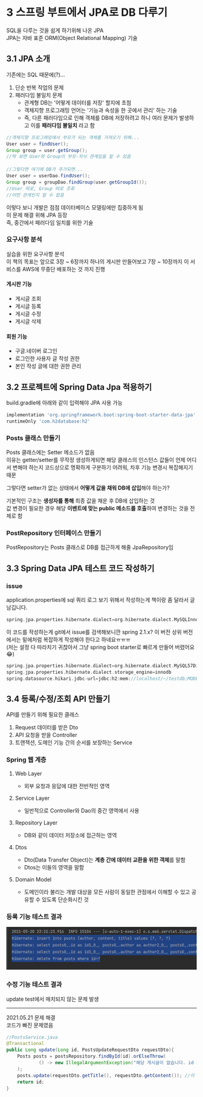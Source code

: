 # 3 스프링 부트에서 JPA로 DB 다루기
SQL을 다루는 것을 쉽게 하기위해 나온 JPA   
JPA는 자바 표준 ORM(Object Relational Mapping) 기술
## 3.1 JPA 소개
기존에는 SQL 때문에(?)...   
1. 단순 반복 작업의 문제
2. 패러다임 불일치 문제
	* 관계형 DB는 '어떻게 데이터를 저장' 할지에 초첨
	* 객체지향 프로그래밍 언어는 '기능과 속성을 한 곳에서 관리' 하는 기술
	* 즉, 다른 패러다임으로 인해 객체를 DB에 저장하려고 하니 여러 문제가 발생하고 
	이를 **패러다임 불일치** 라고 함

```java
//객체지향 프로그래밍에서 부모가 되는 객체를 가져오기 위해...
User user = findUser();
Group group = user.getGroup();
//딱 보면 User와 Group이 부모-자식 관계임을 알 수 있음

//그렇다면 여기에 DB가 추가되면...
User user = userDao.findUser();
Group group = groupDao.findGroup(user.getGroupId());
//User 따로, Group 따로 조회
//어떤 관계인지 알 수 없음
```

이렇다 보니 개발은 점점 데이터베이스 모델링에만 집중하게 됨   
이 문제 해결 위해 JPA 등장   
즉, 중간에서 패러다임 일치를 위한 기술

### 요구사항 분석
실습을 위한 요구사항 분석   
이 책의 목표는 앞으로 3장 ~ 6장까지 하나의 게시판 만들어보고 
7장 ~ 10장까지 이 서비스를 AWS에 무중단 배포하는 것 까지 진행
#### 게시판 기능
* 게시글 조회
* 게시글 등록
* 게시글 수정
* 게시글 삭제
#### 회원 기능
* 구글.네이버 로그인
* 로그인한 사용자 글 작성 권한
* 본인 작성 글에 대한 권한 관리

## 3.2 프로젝트에 Spring Data Jpa 적용하기
build.gradle에 아래와 같이 입력해야 JPA 사용 가능
```groovy
implementation 'org.springframework.boot:spring-boot-starter-data-jpa'
runtimeOnly 'com.h2database:h2'
```
### Posts 클래스 만들기
Posts 클래스에는 Setter 메소드가 없음   
이유는 getter/setter를 무작정 생성하게되면 해당 클래스의 인스턴스 값들이 언제 어디서 변해야 하는지
코드상으로 명확하게 구분하기 어려워, 차후 기능 변경시 복잡해지기 때문   

그렇다면 setter가 없는 상태에서 **어떻게 값을 채워 DB에 삽입**해야 하는가?   

기본적인 구조는 **생성자를 통해** 최종 값을 채운 후 DB에 삽입하는 것   
값 변경이 필요한 경우 해당 **이벤트에 맞는 public 메소드를 호출**하여 변경하는 것을 전제로 함

### PostRepository 인터페이스 만들기
PostRepository는 Posts 클래스로 DB를 접근하게 해줄 JpaRepository임

## 3.3 Spring Data JPA 테스트 코드 작성하기
### issue
application.properties에 sql 쿼리 로그 보기 위해서 작성하는게 책이랑 좀 달라서 글 남깁니다.
```groovy
spring.jpa.properties.hibernate.dialect=org.hibernate.dialect.MySQLInnoDBDialect
```
이 코드를 작성하는게 git에서 issue를 검색해보니깐 spring 2.1.x? 이 버전 상위 버전에서는 밑에처럼 
복잡하게 작성해야 한다고 하네요ㅠㅠㅠ   
(저는 설정 다 따라치기 귀찮아서 그냥 spring boot starter로 빠르게 만들어 버렸어요😂)
```groovy
spring.jpa.properties.hibernate.dialect=org.hibernate.dialect.MySQL57Dialect
spring.jpa.properties.hibernate.dialect.storage_engine=innodb
spring.datasource.hikari.jdbc-url=jdbc:h2:mem://localhost/~/testdb;MODE=MYSQL
```

## 3.4 등록/수정/조회 API 만들기
API를 만들기 위해 필요한 클래스
1. Request 데이터를 받은 Dto
2. API 요청을 받을 Controller
3. 트랜잭션, 도메인 기능 간의 순서를 보장하는 Service

### Spring 웹 계층
1. Web Layer
	* 외부 요청과 응답에 대한 전반적인 영역
	
2. Service Layer
	* 일반적으로 Controller와 Dao의 중간 영역에서 사용
	
3. Repository Layer
	* DB와 같이 데이터 저장소에 접근하는 영역
	
4. Dtos
	 * Dto(Data Transfer Object)는 **계층 간에 데이터 교환을 위한 객체**를 말함
	* Dtos는 이들의 영역을 말함
	
5. Domain Model
	* 도메인이라 불리는 개발 대상을 모든 사람이 동일한 관점에서 이해할 수 있고 공유할 수 있도록 단순화시킨 것   
	
### 등록 기능 테스트 결과
![img.png](img.png)   

### 수정 기능 테스트 결과
update test에서 매치되지 않는 문제 발생   

---
2021.05.21 문제 해결   
코드가 빠진 문제였음
```java
//PostsService.java
@Transactional
public Long update(Long id, PostsUpdateRequestDto requestDto){
    Posts posts = postsRepository.findById(id).orElseThrow(
            () -> new IllegalArgumentException("해당 게시글이 없습니다. id = " + id)
    );
    posts.update(requestDto.getTitle(), requestDto.getContent()); //이 줄이 빠져있었ㅅ...
    return id;
}
```
